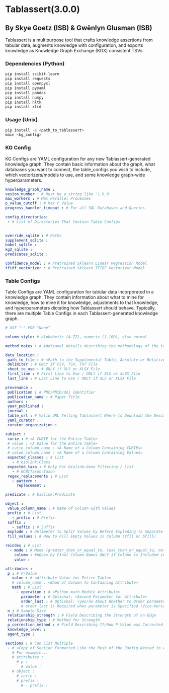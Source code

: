 # Tablassert(3.0.0)

## By Skye Goetz (ISB) & Gwênlyn Glusman (ISB)

Tablassert is a multipurpose tool that crafts knowledge assertions from tabular data, augments knowledge with configuration, and exports knowledge as Knowledge Graph Exchange (KGX) consistent TSVs.

### Dependencies (Python)

```python
pip install scikit-learn
pip install requests
pip install openpyxl
pip install pyyaml
pip install pandas
pip install numpy
pip install nltk
pip install xlrd
```

### Usage (Unix)

```bash
pip install -e <path_to_tablassert>
main <kg_config>
```

### KG Config

KG Configs are YAML configuration for any new Tablassert-generated knowledge graph. They contain basic information about the graph, what databases you want to connect, the table_configs you wish to include, which vectorizers/models to use, and some knowledge graph-wide hyperparameters.

```yaml
knowledge_graph_name :
vesion_number : # Must be a string like '1.0.0'
max_workers : # Max Parallel Processes
p_value_cutoff : # Max P Value
progress_handler_timeout : # For all SQL Databases and Queries

config_directories:
 - # List of Directories That Contain Table Configs
 

override_sqlite : # Paths
supplement_sqlite : 
babel_sqlite : 
kg2_sqlite :
predicates_sqlite : 

confidence_model : # Pretrained Sklearn Linear Regression Model
tfidf_vectorizer : # Pretrained Sklearn TFIDF Vectorizer Model
```

### Table Configs 

Table Configs are YAML configuration for tabular data incorporated in a knowledge graph. They contain information about what to mine for knowledge, how to mine it for knowledge, adjustments to that knowledge, and hyperparameters dictating how Tablassert should behave. Typically, there are multiple Table Configs in each Tablassert-generated knowledge graph. 

```yaml
# USE "~" FOR "None"

column_style: # alphabetic (A-ZZ), numeric (1-100), else normal

method_notes : # Addtional details describing the methodology of the tabular data

data_location :
 path_to_file : # <Path to the Supplemental Table, Absolute or Relative to Where You Execute the Script>
 delimiter : # ONLY if CSV, TSV, TXT File
 sheet_to_use : # ONLY if XLS or XLSX File
 first_line : # First Line to Use / ONLY if XLS or XLSX File
 last_line : # Last Line to Use / ONLY if XLS or XLSX File

provenance : 
 publication : # PMC/PMID/doi Identifier
 publication_name : # Paper Title
 authors : 
 year_published : 
 journal :
 table_url : # Valid URL Telling Tablassert Where to Download the Desired Table
 yaml_curator :
 curator_organization : 

subject :
 curie : # <A CURIE for the Entire Table>
 # value : <A Value for the Entire Table>
 # curie_column_name : <A Name of a Column Containing CURIEs>
 # value_column_name : <A Name of a Column Containing Values>
 expected_classes : # List
   - # biolink:Class
 expected_taxa : # Only For biolink:Gene Filtering / List
   - # NCBITaxon:Taxon
 regex_replacements : # List
   - pattern :
     replacement : 

predicate : # biolink:Predicate

object :
 value_column_name : # Name of Column with Values
 prefix : # List
   - prefix : # Prefix
 suffix :
   - suffix : # Suffix
 explode : # Delimeter to Split Values by Before Exploding to Separate Rows
 fill_values : # How to Fill Empty Values in Column (ffil or bfill)

reindex : # List 
  - mode : # Mode (greater_than_or_equal_to, less_than_or_equal_to, not_equal_to)
    column : #nGoes By Final Column Names ONLY if Column is Included in the Final KG
    value :

attributes : 
 p : # P-Value
   value : # <Attribute Value for Entire Table>
   # column_name : <Name of Column to Containing Attribute>
   math : # List
     - operation : # <Python math Module Attribute>
       parameter : # Optional: <Second Parameter for Attribute>
       order_last : # Optional: <yes/no About Whether to Order parameter Last>
       # order_last is Required when parameter is Specified (Vice-Versa)
 n : # Sample Size
 relationship_strength : # Field Describing the Strength of an Edge
 relationship_type : # Method for Strength
 p_correction_method : # Field Describing If/How P-Value was Corrected
 knowledge_level :
 agent_type :

sections : # Can List Multiple
 - # <Copy of Section Formatted Like the Rest of the Config Nested in A Sections Section> 
   # For example...
   # attributes :
     # p :
       # value :
   # object :
     # curie :
     # prefix :
       # - prefix :
```
